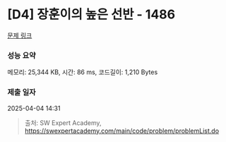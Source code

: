 # [D4] 장훈이의 높은 선반 - 1486 

[문제 링크](https://swexpertacademy.com/main/code/problem/problemDetail.do?contestProbId=AV2b7Yf6ABcBBASw) 

### 성능 요약

메모리: 25,344 KB, 시간: 86 ms, 코드길이: 1,210 Bytes

### 제출 일자

2025-04-04 14:31



> 출처: SW Expert Academy, https://swexpertacademy.com/main/code/problem/problemList.do